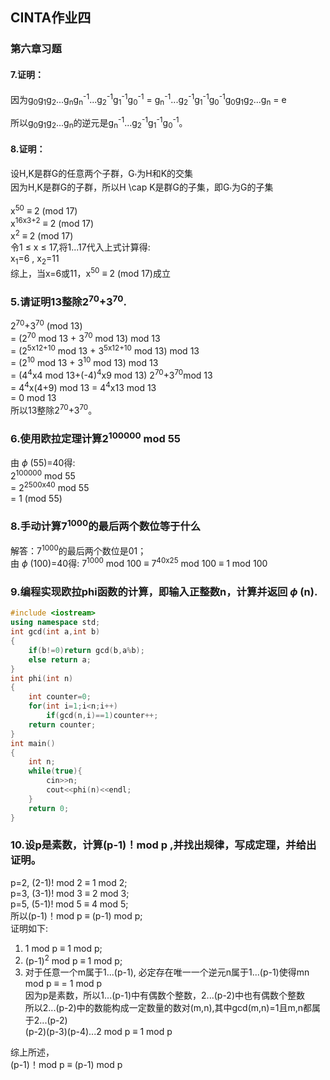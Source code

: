 ## CINTA作业四
### 第六章习题
#### 7.证明：  
因为g<sub>0</sub>g<sub>1</sub>g<sub>2</sub>...g<sub>n</sub>g<sub>n</sub><sup>-1</sup>...g<sub>2</sub><sup>-1</sup>g<sub>1</sub><sup>-1</sup>g<sub>0</sub><sup>-1</sup> = g<sub>n</sub><sup>-1</sup>...g<sub>2</sub><sup>-1</sup>g<sub>1</sub><sup>-1</sup>g<sub>0</sub><sup>-1</sup>g<sub>0</sub>g<sub>1</sub>g<sub>2</sub>...g<sub>n</sub> = e

所以g<sub>0</sub>g<sub>1</sub>g<sub>2</sub>...g<sub>n</sub>的逆元是g<sub>n</sub><sup>-1</sup>...g<sub>2</sub><sup>-1</sup>g<sub>1</sub><sup>-1</sup>g<sub>0</sub><sup>-1</sup>。

#### 8.证明：
设H,K是群G的任意两个子群，G<sub>'</sub>为H和K的交集  
因为H,K是群G的子群，所以H \cap K是群G的子集，即G<sub>'</sub>为G的子集  

x<sup>50</sup> $\equiv$ 2 (mod 17) </br> x<sup>16x3+2</sup> $\equiv$ 2 (mod 17) </br> x<sup>2</sup> $\equiv$ 2 (mod 17)  
令1 $\leqslant$ x $\leqslant$ 17,将1...17代入上式计算得:  
x<sub>1</sub>=6 , x<sub>2</sub>=11  
综上，当x=6或11，x<sup>50</sup> $\equiv$ 2 (mod 17)成立

### 5.请证明13整除2<sup>70</sup>+3<sup>70</sup>.  
  2<sup>70</sup>+3<sup>70</sup> (mod 13)   
= (2<sup>70</sup> mod 13 + 3<sup>70</sup> mod 13) mod 13  
= (2<sup>5x12+10</sup> mod 13 + 3<sup>5x12+10</sup> mod 13) mod 13  
= (2<sup>10</sup> mod 13 + 3<sup>10</sup> mod 13) mod 13  
= (4<sup>4</sup>x4 mod 13+(-4)<sup>4</sup>x9 mod 13) 2<sup>70</sup>+3<sup>70</sup>mod 13  
= 4<sup>4</sup>x(4+9) mod 13
= 4<sup>4</sup>x13 mod 13  
= 0 mod 13  
所以13整除2<sup>70</sup>+3<sup>70</sup>。

### 6.使用欧拉定理计算2<sup>100000</sup> mod 55  
由 $\phi$ (55)=40得:  
2<sup>100000</sup> mod 55  
= 2<sup>2500x40</sup> mod 55  
= 1 (mod 55)  

### 8.手动计算7<sup>1000</sup>的最后两个数位等于什么
解答：7<sup>1000</sup>的最后两个数位是01；  
由 $\phi$ (100)=40得: 7<sup>1000</sup> mod 100 $\equiv$ 7<sup>40x25</sup> mod 100 $\equiv$ 1 mod 100 

### 9.编程实现欧拉phi函数的计算，即输入正整数n，计算并返回 $\phi$ (n).
```c++
#include <iostream>
using namespace std;
int gcd(int a,int b)
{
	if(b!=0)return gcd(b,a%b);
	else return a;
}
int phi(int n)
{
	int counter=0;
	for(int i=1;i<n;i++)
		if(gcd(n,i)==1)counter++;
	return counter;
}
int main()
{
	int n;
	while(true){
		cin>>n;
		cout<<phi(n)<<endl;
	}
	return 0;
}
```

### 10.设p是素数，计算(p-1)！mod p ,并找出规律，写成定理，并给出证明。
p=2, (2-1)! mod 2 $\equiv$ 1 mod 2;  
p=3, (3-1)! mod 3 $\equiv$ 2 mod 3;  
p=5, (5-1)! mod 5 $\equiv$ 4 mod 5;  
所以(p-1)！mod p $\equiv$ (p-1) mod p;  
证明如下:
1) 1 mod p $\equiv$ 1 mod p;
2) (p-1)<sup>2</sup> mod p $\equiv$ 1 mod p;
3) 对于任意一个m属于1...(p-1), 必定存在唯一一个逆元n属于1...(p-1)使得mn mod p $\equiv$ = 1 mod p  
   因为p是素数，所以1...(p-1)中有偶数个整数，2...(p-2)中也有偶数个整数  
   所以2...(p-2)中的数能构成一定数量的数对(m,n),其中gcd(m,n)=1且m,n都属于2...(p-2)  
   (p-2)(p-3)(p-4)...2 mod p $\equiv$ 1 mod p

综上所述，  
(p-1)！mod p $\equiv$ (p-1) mod p
